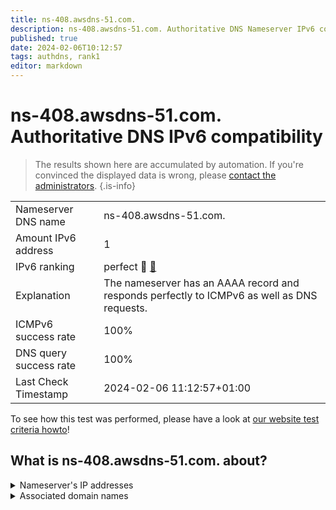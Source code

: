 ```yaml
---
title: ns-408.awsdns-51.com.
description: ns-408.awsdns-51.com. Authoritative DNS Nameserver IPv6 compatibility
published: true
date: 2024-02-06T10:12:57
tags: authdns, rank1
editor: markdown
---
```


# ns-408.awsdns-51.com. Authoritative DNS IPv6 compatibility

> The results shown here are accumulated by automation. If you're convinced the displayed data is wrong, please [contact the administrators](/howto/chat). 
{.is-info}




|   |   |
| - | - |
| Nameserver DNS name | ns-408.awsdns-51.com.
| Amount IPv6 address | 1
| IPv6 ranking | perfect :1st_place_medal: [🔗](/howto/ranking) |
| Explanation | The nameserver has an AAAA record and responds perfectly to ICMPv6 as well as DNS requests. |
| ICMPv6 success rate | 100%|
| DNS query success rate | 100% |
| Last Check Timestamp | 2024-02-06 11:12:57+01:00 |

To see how this test was performed, please have a look at [our website test criteria howto](/howto/testcriteria/authdns)!


## What is ns-408.awsdns-51.com. about?




<details>
<summary>Nameserver's IP addresses</summary>

2600:9000:5301:9800::1

</details>



<details>
<summary>Associated domain names</summary>

9gag.com

</details>
